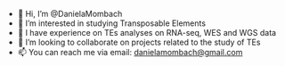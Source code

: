 - 👋 Hi, I’m @DanielaMombach
- 👀 I’m interested in studying Transposable Elements
- 🌱 I have experience on TEs analyses on RNA-seq, WES and WGS data
- 💞️ I’m looking to collaborate on projects related to the study of TEs
- 📫 You can reach me via email: danielamombach@gmail.com

<!---
DanielaMombach/DanielaMombach is a ✨ special ✨ repository because its `README.md` (this file) appears on your GitHub profile.
You can click the Preview link to take a look at your changes.
--->
